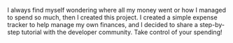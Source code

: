I always find myself wondering where all my money went or how I managed to spend so much, then I created this project. I created a simple expense tracker to help manage my own finances, and I decided to share a step-by-step tutorial with the developer community. Take control of your spending!
